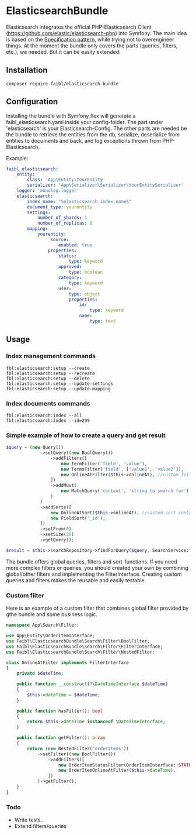 # ElasticsearchBundle

Elasticsearch integrates the official PHP-Elasticsearch Client (https://github.com/elastic/elasticsearch-php) into Symfony.
The main idea is based on the [Specification pattern](https://en.wikipedia.org/wiki/Specification_pattern), while trying not to overengineer things.
At the moment the bundle only covers the parts (queries, filters, etc.), we needed. But it can be easily extended.

## Installation

```console
composer require faibl/elasticsearch-bundle
```

## Configuration

Installing the bundle with Symfony flex will generate a faibl_elasticsearch.yaml inside your config-folder.
The part under 'elasticsearch' is your Elasticsearch-Config. The other parts are needed be the bundle to retrieve the entities from the db, serialize, deserialize from entities to documents and back, and log exceptions thrown from PHP-Elasticsearch.

Example:
```yaml
faibl_elasticsearch:
    entity:
        class: 'App\Entity\YourEntity'
        serializer: 'App\Serializer\Serializer\YourEntitySerializer'
    logger: 'monolog.logger'
    elasticsearch:
        index_name: "%elasticsearch_index_name%"
        document_type: yourentity
        settings:
            number_of_shards: 1
            number_of_replicas: 0
        mapping:
            yourentity:
                _source:
                    enabled: true
                properties:
                    status:
                        type: keyword
                    approved:
                        type: boolean
                    category:
                        type: keyword
                    user:
                        type: object
                        properties:
                            id:
                                type: keyword
                            name:
                                type: text

```

## Usage

### Index management commands
```console
fbl:elasticsearch:setup --create
fbl:elasticsearch:setup --recreate
fbl:elasticsearch:setup --delete
fbl:elasticsearch:setup --update-settings
fbl:elasticsearch:setup --update-mapping
```

### Index documents commands
```console
fbl:elasticsearch:index --all
fbl:elasticsearch:index --id=299
```

### Simple example of how to create a query and get result
```php
$query = (new Query())
             ->setQuery((new BoolQuery())
                 ->addFilters([
                     new TermFilter('field', 'value'),
                     new TermsFilter('field', ['value1', 'value2']),
                     new OnlineAtFilter($this->onlineAt), //custom filter containing domain logic
                 ])
                 ->addMust(
                     new MatchQuery('content', 'string to search for')
                 )
             )
             ->addSorts([
                 new OnlineAtSort($this->onlineAt), //custom sort containing domain logic
                 new FieldSort('_id'),
             ])
             ->setFrom(0)
             ->setSize(20)
             ->getQuery();

$result = $this->searchRepository->findForQuery($query, SearchService::HYDRATE_RESULT);
```

The bundle offers global queries, filters and sort-functions.
If you need more complex filters or queries, you should created your own by combining global/other filters and implementing the FilterInterface.
Creating custom queries and filters makes the reusable and easily testable.

### Custom filter

Here is an example of a custom filter that combines global filter provided by gthe bundle and some business logic.

```php
namespace App\Search\Filter;

use App\Entity\OrderItemInterface;
use Faibl\ElasticsearchBundle\Search\Filter\BoolFilter;
use Faibl\ElasticsearchBundle\Search\Filter\FilterInterface;
use Faibl\ElasticsearchBundle\Search\Filter\NestedFilter;

class OnlineAtFilter implements FilterInterface
{
    private $dateTime;

    public function __construct(?\DateTimeInterface $dateTime)
    {
        $this->dateTime = $dateTime;
    }

    public function hasFilter(): bool
    {
        return $this->dateTime instanceof \DateTimeInterface;
    }

    public function getFilter(): array
    {
        return (new NestedFilter('orderItems'))
            ->setFilter((new BoolFilter())
                ->addFilters([
                    new OrderItemStatusFilter(OrderItemInterface::STATUS_ORDERED),
                    new OrderItemOnlineAtFilter($this->dateTime),
                ])
            )->getFilter();
    }
}
```

### Todo
* Write tests..
* Extend filters/queries
